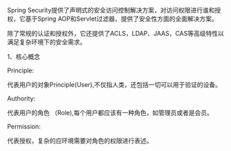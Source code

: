 Spring Security提供了声明式的安全访问控制解决方案，对访问权限进行谁和授权，它基于Spring AOP和Servlet过滤器，提供了安全性方面的全面解决方案。

除了常规的认证和授权外，它还提供了ACLS，LDAP、JAAS，CAS等高级特性以满足复杂环境下的安全需求。

1、核心概念

Principle:

代表用户的对象Principle(User),不仅指人类，还包括一切可以用于验证的设备。

Authority:

代表用户的角色 （Role),每个用户都应该有一种角色，如管理员或者是会员。

Permission:

代表授权，复杂的应环境需要对角色的权限进行表述。





